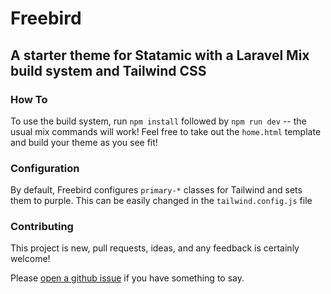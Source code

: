 # Freebird

## A starter theme for Statamic with a Laravel Mix build system and Tailwind CSS

### How To

To use the build system, run `npm install` followed by `npm run dev` -- the usual mix commands will work!
Feel free to take out the `home.html` template and build your theme as you see fit!

### Configuration

By default, Freebird configures `primary-*` classes for Tailwind and sets them to purple.
This can be easily changed in the `tailwind.config.js` file

### Contributing

This project is new, pull requests, ideas, and any feedback is certainly welcome!

Please [open a github issue](https://github.com/freebird/issues/new) if you have something to say.
